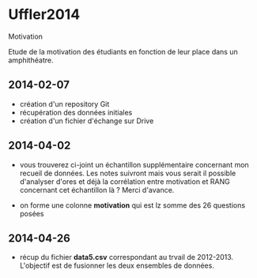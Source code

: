 Uffler2014
==========

Motivation

Etude de la motivation des étudiants en fonction de leur place dans un amphithéatre.

2014-02-07
----------
- création d'un repository Git
- récupération des données initiales
- création d'un fichier d'échange sur Drive

2014-04-02
----------
- vous trouverez ci-joint un échantillon supplémentaire concernant mon recueil de données. Les notes suivront mais vous serait il possible d'analyser d'ores et déjà la corrélation entre motivation et RANG concernant cet échantillon là ? Merci d'avance.

- on forme une colonne **motivation** qui est lz somme des 26 questions posées

2014-04-26
----------
- récup du fichier __data5.csv__ correspondant au trvail de 2012-2013. L'objectif est de fusionner les deux ensembles de données.